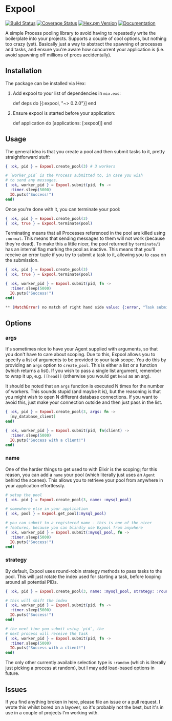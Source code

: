 # Expool
[![Build Status](https://img.shields.io/travis/zackehh/expool.svg)](https://travis-ci.org/zackehh/expool) [![Coverage Status](https://img.shields.io/coveralls/zackehh/expool.svg)](https://coveralls.io/github/zackehh/expool) [![Hex.pm Version](https://img.shields.io/hexpm/v/expool.svg)](https://hex.pm/packages/expool) [![Documentation](https://img.shields.io/badge/docs-latest-yellowgreen.svg)](https://hexdocs.pm/expool/)

A simple Process pooling library to avoid having to repeatedly write the boilerplate into your projects. Supports a couple of cool options, but nothing too crazy (yet). Basically just a way to abstract the spawning of processes and tasks, and ensure you're aware how concurrent your application is (i.e. avoid spawning off millions of procs accidentally).

## Installation

The package can be installed via Hex:

  1. Add expool to your list of dependencies in `mix.exs`:

        def deps do
          [{:expool, "~> 0.2.0"}]
        end

  2. Ensure expool is started before your application:

        def application do
          [applications: [:expool]]
        end

## Usage

The general idea is that you create a pool and then submit tasks to it, pretty straightforward stuff:

```elixir
{ :ok, pid } = Expool.create_pool(3) # 3 workers

# `worker_pid` is the Process submitted to, in case you wish
# to send any messages.
{ :ok, worker_pid } = Expool.submit(pid, fn ->
  :timer.sleep(5000)
  IO.puts("Success!")
end)
```

Once you're done with it, you can terminate your pool:

```elixir
{ :ok, pid } = Expool.create_pool(3)
{ :ok, true } = Expool.terminate(pool)
```

Terminating means that all Processes referenced in the pool are killed using `:normal`. This means that sending messages to them will not work (because they're dead). To make this a little nicer, the pool returned by `terminate/1` has an internal flag marking the pool as inactive. This means that you'll receive an error tuple if you try to submit a task to it, allowing you to `case` on the submission.

```elixir
{ :ok, pid } = Expool.create_pool(3)
{ :ok, true } = Expool.terminate(pool)

{ :ok, worker_pid } = Expool.submit(pid, fn ->
  :timer.sleep(5000)
  IO.puts("Success!")
end)

** (MatchError) no match of right hand side value: {:error, "Task submitted to inactive pool!"}
```

## Options

### args

It's sometimes nice to have your Agent supplied with arguments, so that you don't have to care about scoping. Due to this, Expool allows you to specify a list of arguments to be provided to your task scope. You do this by providing an `args` option to `create_pool`. This is either a list or a function (which returns a list). If you wish to pass a single list argument, remember to wrap it up, e.g. `[[head]]` (otherwise you would get `head` as an arg).

It should be noted that an `args` function is executed N times for the number of workers. This sounds stupid (and maybe it is), but the reasoning is that you might wish to open N different database connections. If you want to avoid this, just make your connection outside and then just pass in the list.

```elixir
{ :ok, pid } = Expool.create_pool(3, args: fn ->
  [my_database_client]
end)

{ :ok, worker_pid } = Expool.submit(pid, fn(client) ->
  :timer.sleep(5000)
  IO.puts("Success with a client!")
end)
```

### name

One of the harder things to get used to with Elixir is the scoping; for this reason, you can add a `name` your pool (which literally just uses an `Agent` behind the scenes). This allows you to retrieve your pool from anywhere in your application effortlessly.

```elixir
# setup the pool
{ :ok. pid } = Expool.create_pool(3, name: :mysql_pool)

# somewhere else in your application
{ :ok, pool } = Expool.get_pool(:mysql_pool)

# you can submit to a registered name - this is one of the nicer
# features, because you can blindly use Expool from anywhere
{ :ok, worker_pid } = Expool.submit(:mysql_pool, fn ->
  :timer.sleep(5000)
  IO.puts("Success!")
end)
```

### strategy

By default, Expool uses round-robin strategy methods to pass tasks to the pool. This will just rotate the index used for starting a task, before looping around all potential PIDs.

```elixir
{ :ok, pid } = Expool.create_pool(3, name: :mysql_pool, strategy: :round_robin)

# this will shift the index
{ :ok, worker_pid } = Expool.submit(pid, fn ->
  :timer.sleep(5000)
  IO.puts("Success!")
end)

# the next time you submit using `pid`, the
# next process will receive the task
{ :ok, worker_pid } = Expool.submit(pid, fn ->
  :timer.sleep(5000)
  IO.puts("Success with a client!")
end)
```

The only other currently available selection type is `:random` (which is literally just picking a process at random), but I may add load-based options in future.

## Issues

If you find anything broken in here, please file an issue or a pull request. I wrote this whilst bored on a layover, so it's probably not the best, but it's in use in a couple of projects I'm working with.

